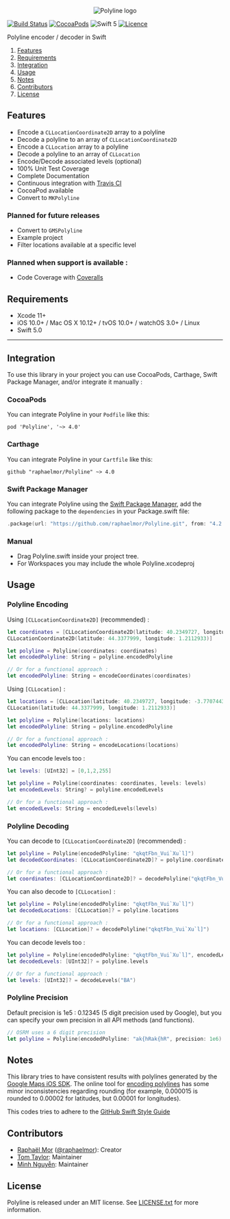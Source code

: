 <p align="center" >
  <img src="https://raw.githubusercontent.com/raphaelmor/Polyline/assets/polyline.png" title="Polyline logo" float=left>
</p>

[![Build Status](https://travis-ci.org/raphaelmor/Polyline.svg?branch=master)](https://travis-ci.org/raphaelmor/Polyline)
[![CocoaPods](https://img.shields.io/cocoapods/v/Polyline.svg)](http://cocoadocs.org/docsets/Polyline)
![Swift 5](https://img.shields.io/badge/Swift-5.0-green.svg)
[![Licence](http://img.shields.io/badge/Licence-MIT-lightgrey.svg)](https://github.com/raphaelmor/Polyline/blob/master/LICENSE.txt)

Polyline encoder / decoder in Swift

1. [Features](#features)
2. [Requirements](#requirements)
3. [Integration](#integration)
4. [Usage](#usage)
5. [Notes](#notes)
6. [Contributors](#contributors)
7. [License](#license)

## Features

- Encode a `CLLocationCoordinate2D` array to a polyline
- Decode a polyline to an array of `CLLocationCoordinate2D`
- Encode a `CLLocation` array to a polyline
- Decode a polyline to an array of `CLLocation`
- Encode/Decode associated levels (optional)
- 100% Unit Test Coverage
- Complete Documentation
- Continuous integration with [Travis CI](http://travis-ci.org)
- CocoaPod available
- Convert to `MKPolyline`

### Planned for future releases

- Convert to `GMSPolyline`
- Example project
- Filter locations available at a specific level

### Planned when support is available :

- Code Coverage with [Coveralls](https://coveralls.io)

## Requirements

- Xcode 11+
- iOS 10.0+ / Mac OS X 10.12+ / tvOS 10.0+ / watchOS 3.0+ / Linux
- Swift 5.0

---


## Integration
To use this library in your project you can use CocoaPods, Carthage, Swift Package Manager, and/or integrate it manually :

### CocoaPods
You can integrate Polyline in your `Podfile` like this:

```
pod 'Polyline', '~> 4.0'
```

### Carthage
You can integrate Polyline in your `Cartfile` like this:

```
github "raphaelmor/Polyline" ~> 4.0
```

### Swift Package Manager
You can integrate Polyline using the [Swift Package Manager](https://swift.org/package-manager/), add the following package to the `dependencies` in your Package.swift file:

```swift
.package(url: "https://github.com/raphaelmor/Polyline.git", from: "4.2.1")
```

### Manual

- Drag Polyline.swift inside your project tree.
- For Workspaces you may include the whole Polyline.xcodeproj

## Usage

### Polyline Encoding

Using `[CLLocationCoordinate2D]` (recommended) :

```swift
let coordinates = [CLLocationCoordinate2D(latitude: 40.2349727, longitude: -3.7707443),
CLLocationCoordinate2D(latitude: 44.3377999, longitude: 1.2112933)]

let polyline = Polyline(coordinates: coordinates)
let encodedPolyline: String = polyline.encodedPolyline

// Or for a functional approach :
let encodedPolyline: String = encodeCoordinates(coordinates)
```

Using `[CLLocation]` :

```swift
let locations = [CLLocation(latitude: 40.2349727, longitude: -3.7707443),
CLLocation(latitude: 44.3377999, longitude: 1.2112933)]

let polyline = Polyline(locations: locations)
let encodedPolyline: String = polyline.encodedPolyline

// Or for a functional approach :
let encodedPolyline: String = encodeLocations(locations)
```

You can encode levels too :

```swift
let levels: [UInt32] = [0,1,2,255]

let polyline = Polyline(coordinates: coordinates, levels: levels)
let encodedLevels: String? = polyline.encodedLevels

// Or for a functional approach :
let encodedLevels: String = encodedLevels(levels)
```


### Polyline Decoding

You can decode to `[CLLocationCoordinate2D]` (recommended) :

```swift
let polyline = Polyline(encodedPolyline: "qkqtFbn_Vui`Xu`l]")
let decodedCoordinates: [CLLocationCoordinate2D]? = polyline.coordinates

// Or for a functional approach :
let coordinates: [CLLocationCoordinate2D]? = decodePolyline("qkqtFbn_Vui`Xu`l]")
```

You can also decode to `[CLLocation]` :

```swift
let polyline = Polyline(encodedPolyline: "qkqtFbn_Vui`Xu`l]")
let decodedLocations: [CLLocation]? = polyline.locations

// Or for a functional approach :
let locations: [CLLocation]? = decodePolyline("qkqtFbn_Vui`Xu`l]")
```

You can decode levels too :

```swift
let polyline = Polyline(encodedPolyline: "qkqtFbn_Vui`Xu`l]", encodedLevels: "BA")
let decodedLevels: [UInt32]? = polyline.levels

// Or for a functional approach :
let levels: [UInt32]? = decodeLevels("BA")
```

### Polyline Precision

Default precision is 1e5 : 0.12345 (5 digit precision used by Google), but you can specify your own precision in all API methods (and functions).

```swift
// OSRM uses a 6 digit precision
let polyline = Polyline(encodedPolyline: "ak{hRak{hR", precision: 1e6)
```



## Notes
This library tries to have consistent results with polylines generated by the [Google Maps iOS SDK](https://developers.google.com/maps/documentation/ios/).
The online tool for [encoding polylines](https://developers.google.com/maps/documentation/utilities/polylineutility) has some minor inconsistencies regarding rounding (for example, 0.000015 is rounded to 0.00002 for latitudes, but 0.00001 for longitudes).

This codes tries to adhere to the [GitHub Swift Style Guide](https://github.com/github/swift-style-guide)

## Contributors

- [Raphaël Mor](http://github.com/raphaelmor) ([@raphaelmor](https://twitter.com/raphaelmor)): Creator
- [Tom Taylor](https://tomtaylor.co.uk): Maintainer
- [Minh Nguyễn](https://github.com/1ec5): Maintainer

## License
Polyline is released under an MIT license. See [LICENSE.txt](https://github.com/raphaelmor/Polyline/blob/master/LICENSE.txt) for more information.

